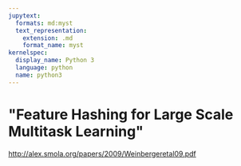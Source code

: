 ```yaml
---
jupytext:
  formats: md:myst
  text_representation:
    extension: .md
    format_name: myst
kernelspec:
  display_name: Python 3
  language: python
  name: python3
---
```


# "Feature Hashing for Large Scale Multitask Learning"

http://alex.smola.org/papers/2009/Weinbergeretal09.pdf